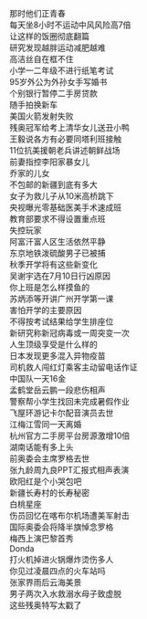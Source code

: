那时他们正青春  
每天坐8小时不运动中风风险高7倍  
让这样的饭圈彻底翻篇  
研究发现越胖运动减肥越难  
高洁丝自在框不住  
小学一二年级不进行纸笔考试  
95岁外公为外孙女手写婚书  
个别银行暂停二手房贷款  
随手拍换新车  
美国火箭发射失败  
残奥冠军给考上清华女儿送丑小鸭  
王毅说各方有必要同塔利班接触  
11位抗美援朝老兵讲述朝鲜战场  
前妻指控李阳家暴女儿  
乔家的儿女  
不包邮的新疆到底有多大  
女子为救儿子从10米高桥跳下  
央视曝光零基础医美手术速成班  
教育部要求不得设置重点班  
失控玩家  
阿富汗富人区生活依然平静  
东京地铁泼硫酸男子已被捕  
秋季开学将有这些新变化  
吴谢宇选在7月10日行凶原因  
你上班是怎么样摸鱼的  
苏炳添等开讲广州开学第一课  
害怕开学的主要原因  
不得按考试结果给学生排座位  
新研究称新冠病毒或一周突变一次  
人生顶级享受是什么样的  
日本发现更多混入异物疫苗  
司机救人闯红灯乘客主动留电话作证  
中国队一天16金  
孟鹤堂岳云鹏一段悲伤相声  
警察帮小学生找回未完成暑假作业  
飞屋环游记卡尔配音演员去世  
江梅江雪同一天离婚  
杭州官方二手房平台房源激增10倍  
湖南话能有多上头  
前奥委会主席罗格去世  
张九龄周九良PPT汇报式相声表演  
欧阳红是个小哭包吧  
新疆长寿村的长寿秘密  
白桃星座  
伤员回忆在喀布尔机场遭美军射击  
国际奥委会将降半旗悼念罗格  
梅西上演巴黎首秀  
Donda  
打火机掉进火锅爆炸烫伤多人  
你见过凌晨四点的火车站吗  
张家界雨后云海美景  
男子两次入水救溺水母子致虚脱  
这些残奥特写太戳了  

